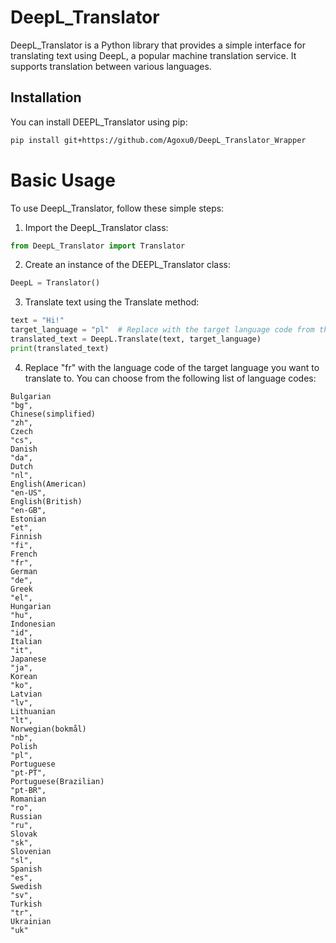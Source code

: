# DeepL_Translator

DeepL_Translator is a Python library that provides a simple interface for translating text using DeepL, a popular machine translation service. It supports translation between various languages.

## Installation

You can install DEEPL_Translator using pip:

```bash
pip install git+https://github.com/Agoxu0/DeepL_Translator_Wrapper
```

# Basic Usage
To use DeepL_Translator, follow these simple steps:
1. Import the DeepL_Translator class:
```python
from DeepL_Translator import Translator
```
2. Create an instance of the DEEPL_Translator class:
```python
DeepL = Translator()
```
3. Translate text using the Translate method:
```python
text = "Hi!"
target_language = "pl"  # Replace with the target language code from the list below
translated_text = DeepL.Translate(text, target_language)
print(translated_text)
```
4. Replace "fr" with the language code of the target language you want to translate to. You can choose from the following list of language codes:
```
Bulgarian
"bg",
Chinese(simplified)
"zh",
Czech
"cs",
Danish
"da",
Dutch
"nl",
English(American)
"en-US",
English(British)
"en-GB",
Estonian
"et",
Finnish
"fi",
French
"fr",
German
"de",
Greek
"el",
Hungarian
"hu",
Indonesian
"id",
Italian
"it",
Japanese
"ja",
Korean
"ko",
Latvian
"lv",
Lithuanian
"lt",
Norwegian(bokmål)
"nb",
Polish
"pl",
Portuguese
"pt-PT",
Portuguese(Brazilian)
"pt-BR",
Romanian
"ro",
Russian
"ru",
Slovak
"sk",
Slovenian
"sl",
Spanish
"es",
Swedish
"sv",
Turkish
"tr",
Ukrainian
"uk"
```
